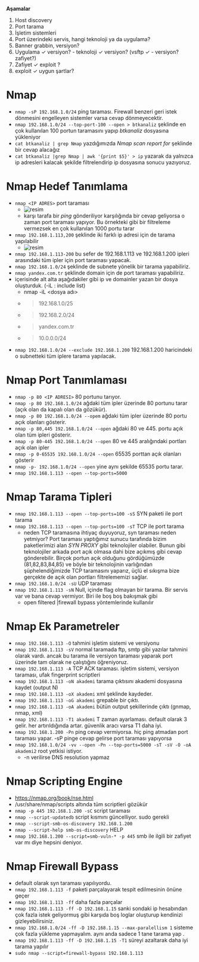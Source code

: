 

**Aşamalar**
1.  Host discovery
2.  Port tarama
3.  İşletim sistemleri
4.  Port üzerindeki servis, hangi teknoloji ya da uygulama?
5.  Banner grabbin, versiyon?
6.  Uygulama 	✓ versiyon? - teknoloji	✓ versiyon? (vsftp	✓ - versiyon? zafiyet?)
7.  Zafiyet	✓ exploit ?
8.  exploit	✓ uygun şartlar?

# Nmap #

- `nmap -sP 192.168.1.0/24` ping taraması. Firewall benzeri geri istek dönmesini engelleyen sistemler varsa cevap dönmeyecektir.
- `nmap 192.168.1.0/24 --top-port-100 --open > btkanaliz` şeklinde en çok kullanılan 100 portun taramasını yapıp _btkanaliz_ dosyasına yükleniyor
- `cat btkanaliz | grep Nmap` yazdığımızda _Nmap scan report for <IP ADRES>_ şeklinde bir cevap alacağız
- `cat btkanaliz |grep Nmap | awk '{print $5}' > ip` yazarak da yalnızca ip adresleri kalacak şekilde filtrelendirip ip dosyasına sonucu yazıyoruz.

# Nmap Hedef Tanımlama #
- `nmap <IP ADRES>` port taraması
  - ![resim](https://user-images.githubusercontent.com/63648396/147383963-0d1a2541-93af-4f1f-a8cf-d3b9d37b46f1.png)
  - karşı tarafa bir _ping_ gönderiliyor karşılığında bir cevap geliyorsa o zaman port taraması yapıyor. Bu örnekteki gibi bir filtreleme vermezsek en çok kullanılan 1000 portu tarar
- `nmap 192.168.1.113,200` şeklinde iki farklı ip adresi için de tarama yapılabilir
  - ![resim](https://user-images.githubusercontent.com/63648396/147384067-f905632c-2a0e-49b3-96de-92ba30467897.png)
- `nmap 192.168.1.113-200` bu sefer de 192.168.1.113 ve 192.168.1.200 ipleri arasındaki tüm ipler için port taraması yapacak.
- `nmap 192.168.1.0/24` şeklinde de subnete yönelik bir tarama yapabiliriz.
- `nmap yandex.com.tr` şeklinde domain için de port taraması yapabiliriz.
- içerisinde alt alta aşağıdakiler gibi ip ve domainler yazan bir dosya oluşturduk. (-iL : include list)
  - nmap -iL <dosya adı>
  - > 192.168.1.0/25 
  - > 192.168.2.0/24
  - > yandex.com.tr
  - > 10.0.0.0/24
- `nmap 192.168.1.0/24 --exclude 192.168.1.200` 192.168.1.200 haricindeki o subnetteki tüm iplere tarama yapılacak.

# Nmap Port Tanımlaması #
- `nmap -p 80 <IP ADRESI>` 80 portunu tarıyor.
- `nmap -p 80 192.168.1.0/24` ağdaki tüm ipler üzerinde 80 portunu tarar (açık olan da kapalı olan da gözükür).
- `nmap -p 80 192.168.1.0/24 --opem` ağdaki tüm ipler üzerinde 80 portu açık olanları gösterir.
- `nmap -p 80,445 192.168.1.0/24 --open` ağdaki 80 ve 445. portu açık olan tüm ipleri gösterir.
- `nmap -p 80-445 192.168.1.0/24 --open` 80 ve 445 aralığındaki portları açık olan ipler
- `nmap -p 0-65535 192.168.1.0/24 --open` 65535 porttan açık olanları gösterir
- `nmap -p- 192.168.1.0/24 --open` yine aynı şekilde 65535 portu tarar.
- `nmap 192.168.1.113 --open --top-ports=5000`
  
# Nmap Tarama Tipleri #
- `nmap 192.168.1.113 --open --top-ports=100 -sS` SYN paketi ile port tarama
- `nmap 192.168.1.113 --open --top-ports=100 -sT` TCP ile port tarama
  - neden TCP taramasına ihtiyaç duyuyoruz, syn taraması neden yetmiyor? Port taraması yaptığımız sunucu tarafında bizim paketlerimizi alan _SYN PROXY_ gibi teknolojiler olabiler. Bunun gibi teknolojiler arkada port açık olmasa dahi bize açıkmış gibi cevap gönderebilir. Birçok portun açık olduğunu gördüğümüzde (81,82,83,84,85) ve böyle bir teknolojinin varlığından şüphelendiğimizde TCP taramasını yaparız, üçlü el sıkışma bize gerçekte de açık olan portları filtrelememizi sağlar.
- `nmap 192.168.1.0/24 -sU` UDP taraması
- `nmap 192.168.1.113 -sN` Null, içinde flag olmayan bir tarama. Bir servis var ve bana cevap vermiyor. Biri ile boş boş bakışmak gibi 
  - open filtered |firewall bypass yöntemlerinde kullanılır

# Nmap Ek Parametreler #
- `nmap 192.168.1.113 -O` tahmini işletim sistemi ve versiyonu
- `nmap 192.168.1.113 -sV` normal taramada ftp, smtp gibi yazılar tahmini olarak vardı. ancak bu tarama ile versiyon taraması yaparak port üzerinde tam olarak ne çalıştığını öğreniyoruz.
- `nmap 192.168.1.113 -A` TCP ACK taraması. işletim sistemi, versiyon taraması, ufak fingerprint scriptleri
- `nmap 192.168.1.113 -oN akademi` tarama çıktısını akademi dosyasına kaydet (output N)
- `nmap 192.168.1.113 -oX akademi` xml şeklinde kaydeder.
- `nmap 192.168.1.113 -oG akademi` grepable bir çıktı.
- `nmap 192.168.1.113 -oA akademi` bütün output şekillerinde çıktı (gnmap, nmap, xml)
- `nmap 192.168.1.113 -T1 akademi` T zaman ayarlaması. default olarak 3 gelir. her artırıldığında artar. güvenlik aracı varsa T1 daha iyi. 
- `nmap 192.168.1.200 -Pn` ping cevap vermiyorsa. hiç ping atmadan port taraması yapar. -sP pinge cevap gelirse port taraması yapıyorsa
- `nmap 192.168.1.0/24 -vv --open -Pn --top-ports=5000 -sT -sV -O -oA akademi2` root yetkisi istiyor. 
  - -n verilirse DNS resolution yapmaz
  
# Nmap Scripting Engine #
- https://nmap.org/book/nse.html
- /usr/share/nmap/scripts altında tüm scriptleri gözükür
- `nmap -p 445 192.168.1.200 -sC` script taraması
- `nmap --script-updatedb` script kısmını güncelliyor. sudo gerekli
- `nmap --script-smb-os-discovery 192.168.1.200`
- `nmap --script-help smb-os-discovery` HELP 
- `nmap 192.168.1.200 --script=smb-vuln-* -p 445` smb ile ilgili bir zafiyet var mı diye hepsini deniyor.

# Nmap Firewall Bypass #
- default olarak syn taraması yapılıyordu.
- `nmap 192.168.1.113 -f` paketi parçalayarak tespit edilmesinin önüne geçer
- `nmap 192.168.1.113 -ff`  daha fazla parçalar 
- `nmap 192.168.1.113 -ff -D 192.168.1.15` sanki sondaki ip hesabından çok fazla istek geliyormuş gibi karşıda boş loglar oluşturup kendinizi gizleyebilirsiniz.
- `nmap 192.168.1.0/24 -ff -D 192.168.1.15 --max-paralellism 1`  sisteme çok fazla yükleme yapmayalım. aynı anda sadece 1 tane tarama yap .
- `nmap 192.168.1.113 -ff -D 192.168.1.15 -T1` süreyi azaltarak daha iyi tarama yapılır
- `sudo nmap --script=firewall-bypass 192.168.1.113`

